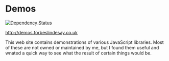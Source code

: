 # Demos

[![Dependency Status](https://gemnasium.com/ForbesLindesay/demos.png)](https://gemnasium.com/ForbesLindesay/demos)

http://demos.forbeslindesay.co.uk

This web site contains demonstrations of various JavaScript libraries. Most of these are not owned or maintained by me, but I found them useful and wnated a quick way to see what the result of certain things would be.
